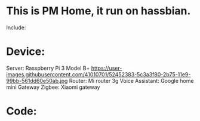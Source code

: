 # This is PM Home, it run on hassbian.
Include:
# Device:
Server: Rasspberry Pi 3 Model B+
https://user-images.githubusercontent.com/41010701/52452383-5c3a3f80-2b75-11e9-99bb-561dd60e50ab.jpg
Router: Mi router 3g
Voice Assistant: Google home mini
Gateway Zigbee: Xiaomi gateway

# Code:
